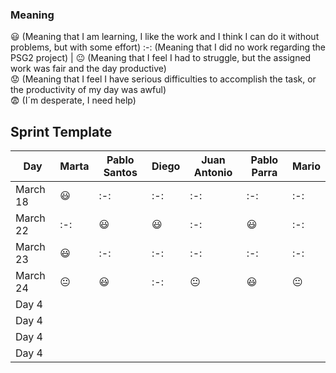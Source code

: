 ### Meaning

:smiley: (Meaning that I am learning, I like the work and I think I can do it without problems, but with some effort) 
:-: (Meaning that I did no work regarding the PSG2 project)           |
:neutral_face:  (Meaning that I feel I had to struggle, but the assigned work was fair and the day productive)          
:worried: (Meaning that I feel I have serious difficulties to accomplish the task, or the productivity of my day was awful)           
:fearful:   (I´m desperate, I need help)        


## Sprint Template

| Day           |     Marta    	|  Pablo Santos  |     Diego      |  Juan Antonio  |  Pablo Parra   |      Mario     |
| ------------- | ------------- | -------------  | -------------  | -------------  | -------------  | -------------  |
| March 18      |   :smiley:    |      :-:       |      :-:       |      :-:       |      :-:       |       :-:      |
| March 22      |     :-:       |    :smiley:    |    :smiley:    |      :-:       |    :smiley:    |       :-:      |
| March 23      |   :smiley:    |      :-:       |      :-:       |      :-:       |      :-:       |       :-:      |
| March 24      |:neutral_face: |    :smiley:    |      :-:       | :neutral_face: |    :smiley:    | :neutral_face: |                
| Day 4         |               |                |                |                |                |                |    
| Day 4         |               |                |                |                |                |                |    
| Day 4         |               |                |                |                |                |                |    
| Day 4         |               |                |                |                |                |                |    